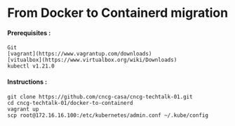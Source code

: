 # From Docker to Containerd migration

#### Prerequisites :
```
Git
[vagrant](https://www.vagrantup.com/downloads)
[vitualbox](https://www.virtualbox.org/wiki/Downloads)
kubectl v1.21.0
```


#### Instructions :

```
git clone https://github.com/cncg-casa/cncg-techtalk-01.git
cd cncg-techtalk-01/docker-to-containerd
vagrant up
scp root@172.16.16.100:/etc/kubernetes/admin.conf ~/.kube/config
```
